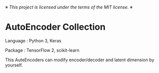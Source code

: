※ _This project is licensed under the terms of the MIT license._ ※

# AutoEncoder Collection

Language : Python 3, Keras

Package : TensorFlow 2, scikit-learn

This AuteEncoders can modify encoder/decoder and latent dimension by yourself.
